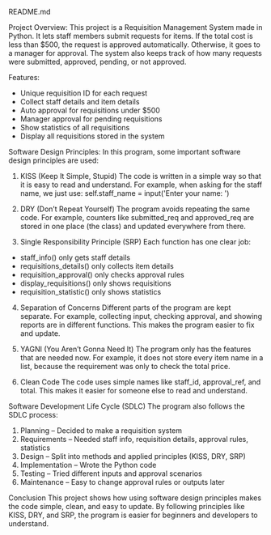 README.md

Project Overview:
This project is a Requisition Management System made in Python. It lets staff members submit requests for items. If the total cost is less than $500, the request is approved automatically. Otherwise, it goes to a manager for approval. The system also keeps track of how many requests were submitted, approved, pending, or not approved.

Features:
- Unique requisition ID for each request
- Collect staff details and item details
- Auto approval for requisitions under $500
- Manager approval for pending requisitions
- Show statistics of all requisitions
- Display all requisitions stored in the system

Software Design Principles:
In this program, some important software design principles are used:

1. KISS (Keep It Simple, Stupid)
The code is written in a simple way so that it is easy to read and understand. For example, when asking for the staff name, we just use:
    self.staff_name = input('Enter your name: ')

2. DRY (Don’t Repeat Yourself)
The program avoids repeating the same code. For example, counters like submitted_req and approved_req are stored in one place (the class) and updated everywhere from there.

3. Single Responsibility Principle (SRP)
Each function has one clear job:
- staff_info() only gets staff details
- requisitions_details() only collects item details
- requisition_approval() only checks approval rules
- display_requisitions() only shows requisitions
- requisition_statistic() only shows statistics

4. Separation of Concerns
Different parts of the program are kept separate. For example, collecting input, checking approval, and showing reports are in different functions. This makes the program easier to fix and update.

5. YAGNI (You Aren’t Gonna Need It)
The program only has the features that are needed now. For example, it does not store every item name in a list, because the requirement was only to check the total price.

6. Clean Code
The code uses simple names like staff_id, approval_ref, and total. This makes it easier for someone else to read and understand.

Software Development Life Cycle (SDLC)
The program also follows the SDLC process:
1. Planning – Decided to make a requisition system
2. Requirements – Needed staff info, requisition details, approval rules, statistics
3. Design – Split into methods and applied principles (KISS, DRY, SRP)
4. Implementation – Wrote the Python code
5. Testing – Tried different inputs and approval scenarios
6. Maintenance – Easy to change approval rules or outputs later

Conclusion
This project shows how using software design principles makes the code simple, clean, and easy to update. By following principles like KISS, DRY, and SRP, the program is easier for beginners and developers to understand.

